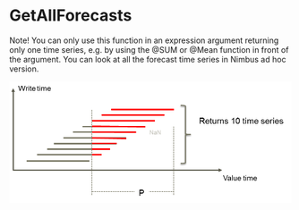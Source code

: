 # GetAllForecasts

Note! You can only use this function in an expression argument returning only
one time series, e.g. by using the @SUM or @Mean function in front of the
argument. You can look at all the forecast time series in Nimbus ad hoc version.

![](Images/GetAllForecasts.png)

